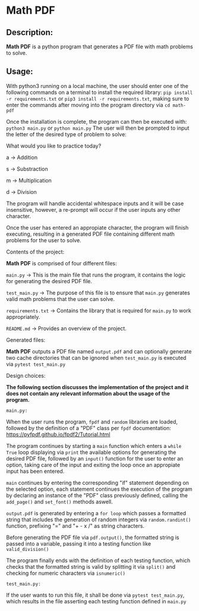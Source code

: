 # Math PDF

## Description:
**Math PDF** is a python program that generates a PDF file with math problems to solve.

## Usage:

With python3 running on a local machine, the user should enter one of the following commands on a terminal to install the required library: `pip install -r requirements.txt`
or `pip3 install -r requirements.txt`, making sure to enter the commands after moving into
the program directory via `cd math-pdf`

Once the installation is complete, the program can then be executed with:
`python3 main.py` or `python main.py`
The user will then be prompted to input the letter of the desired type of problem to solve:

What would you like to practice today?

a -> Addition

s -> Substraction

m -> Multiplication

d -> Division

The program will handle accidental whitespace inputs and it will be case insensitive,
however, a re-prompt will occur if the user inputs any other character.

Once the user has entered an appropiate character, the program will finish executing,
resulting in a generated PDF file containing different math problems for the user to solve.

Contents of the project:

**Math PDF** is comprised of four different files:

`main.py` -> This is the main file that runs the program, it contains the logic for generating the desired PDF file.

`test_main.py` -> The purpose of this file is to ensure that `main.py` generates valid math problems that the user can solve.

`requirements.txt` -> Contains the library that is required for `main.py` to work appropriately.

`README.md` -> Provides an overview of the project.

Generated files: 

**Math PDF** outputs a PDF file named `output.pdf` and can optionally generate two cache directories that can be ignored when `test_main.py` is executed via `pytest test_main.py`

Design choices:

**The following section discusses the implementation of the project and it does not contain any relevant information about the usage of the program.**

`main.py:`

When the user runs the program, `fpdf` and `random` libraries are loaded, followed by the definition of a "PDF" class per `fpdf` documentation: https://pyfpdf.github.io/fpdf2/Tutorial.html

The program continues by starting a `main` function which enters a `while True` loop displaying via `print` the available options for generating the desired PDF file, followed by an `input()` function for the user to enter an option, taking care of the input and exiting the loop once an appropiate input has been entered.

`main` continues by entering the corresponding "if" statement depending on the selected option, each statement continues the execution of the program by declaring an instance of the "PDF" class previously defined, calling the `add_page()` and `set_font()` methods aswell.

`output.pdf` is generated by entering a `for loop` which passes a formatted string that includes the generation of random integers via `random.randint()` function, prefixing "=" and "+ - x /" as string characters.

Before generating the PDF file via `pdf.output()`, the formatted string is passed into a variable, passing it into a testing function like `valid_division()`

The program finally ends with the definition of each testing function, which checks that the formatted string is valid by splitting it via `split()` and checking for numeric characters via `isnumeric()`

`test_main.py:` 

If the user wants to run this file, it shall be done via `pytest test_main.py`, which results in the file asserting each testing function defined in `main.py`